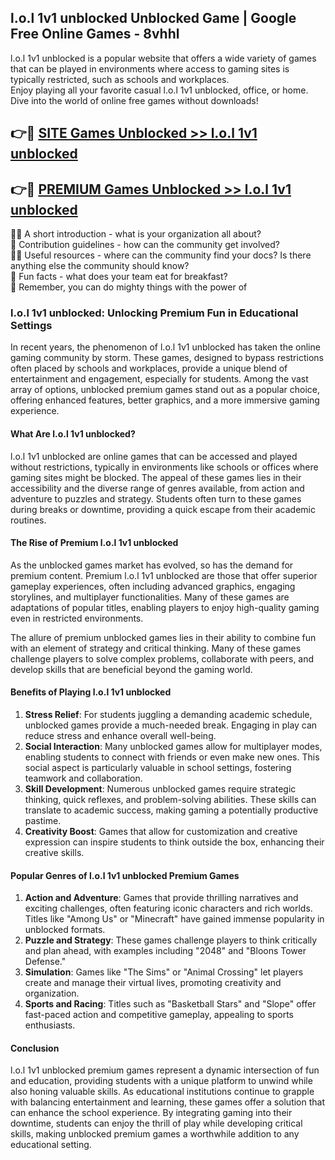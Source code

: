 ## l.o.l 1v1 unblocked Unblocked Game | Google Free Online Games - 8vhhl

l.o.l 1v1 unblocked is a popular website that offers a wide variety of games that can be played in environments where access to gaming sites is typically restricted, such as schools and workplaces.  
Enjoy playing all your favorite casual l.o.l 1v1 unblocked, office, or home. Dive into the world of online free games without downloads!

## 👉🔴 [SITE Games Unblocked >> l.o.l 1v1 unblocked](http://news.freeplayer.one?title=l.o.l_1v1_unblocked&ref=8D)

## 👉🔴 [PREMIUM Games Unblocked >> l.o.l 1v1 unblocked](http://news.freeplayer.one?title=l.o.l_1v1_unblocked&ref=8D)

🙋‍♀️ A short introduction - what is your organization all about?  
🌈 Contribution guidelines - how can the community get involved?  
👩‍💻 Useful resources - where can the community find your docs? Is there anything else the community should know?  
🍿 Fun facts - what does your team eat for breakfast?  
🧙 Remember, you can do mighty things with the power of 

### l.o.l 1v1 unblocked: Unlocking Premium Fun in Educational Settings

In recent years, the phenomenon of l.o.l 1v1 unblocked has taken the online gaming community by storm. These games, designed to bypass restrictions often placed by schools and workplaces, provide a unique blend of entertainment and engagement, especially for students. Among the vast array of options, unblocked premium games stand out as a popular choice, offering enhanced features, better graphics, and a more immersive gaming experience.

#### What Are l.o.l 1v1 unblocked?

l.o.l 1v1 unblocked are online games that can be accessed and played without restrictions, typically in environments like schools or offices where gaming sites might be blocked. The appeal of these games lies in their accessibility and the diverse range of genres available, from action and adventure to puzzles and strategy. Students often turn to these games during breaks or downtime, providing a quick escape from their academic routines.

#### The Rise of Premium l.o.l 1v1 unblocked

As the unblocked games market has evolved, so has the demand for premium content. Premium l.o.l 1v1 unblocked are those that offer superior gameplay experiences, often including advanced graphics, engaging storylines, and multiplayer functionalities. Many of these games are adaptations of popular titles, enabling players to enjoy high-quality gaming even in restricted environments.

The allure of premium unblocked games lies in their ability to combine fun with an element of strategy and critical thinking. Many of these games challenge players to solve complex problems, collaborate with peers, and develop skills that are beneficial beyond the gaming world.

#### Benefits of Playing l.o.l 1v1 unblocked

1.  **Stress Relief**: For students juggling a demanding academic schedule, unblocked games provide a much-needed break. Engaging in play can reduce stress and enhance overall well-being.
2.  **Social Interaction**: Many unblocked games allow for multiplayer modes, enabling students to connect with friends or even make new ones. This social aspect is particularly valuable in school settings, fostering teamwork and collaboration.
3.  **Skill Development**: Numerous unblocked games require strategic thinking, quick reflexes, and problem-solving abilities. These skills can translate to academic success, making gaming a potentially productive pastime.
4.  **Creativity Boost**: Games that allow for customization and creative expression can inspire students to think outside the box, enhancing their creative skills.

#### Popular Genres of l.o.l 1v1 unblocked Premium Games

1.  **Action and Adventure**: Games that provide thrilling narratives and exciting challenges, often featuring iconic characters and rich worlds. Titles like "Among Us" or "Minecraft" have gained immense popularity in unblocked formats.
2.  **Puzzle and Strategy**: These games challenge players to think critically and plan ahead, with examples including "2048" and "Bloons Tower Defense."
3.  **Simulation**: Games like "The Sims" or "Animal Crossing" let players create and manage their virtual lives, promoting creativity and organization.
4.  **Sports and Racing**: Titles such as "Basketball Stars" and "Slope" offer fast-paced action and competitive gameplay, appealing to sports enthusiasts.

#### Conclusion

l.o.l 1v1 unblocked premium games represent a dynamic intersection of fun and education, providing students with a unique platform to unwind while also honing valuable skills. As educational institutions continue to grapple with balancing entertainment and learning, these games offer a solution that can enhance the school experience. By integrating gaming into their downtime, students can enjoy the thrill of play while developing critical skills, making unblocked premium games a worthwhile addition to any educational setting.